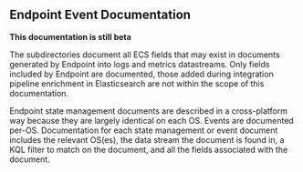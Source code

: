 ## Endpoint Event Documentation

**This documentation is still beta**

The subdirectories document all ECS fields that may exist in documents generated by Endpoint into
logs and metrics datastreams. Only fields included by Endpoint are documented, those added during
integration pipeline enrichment in Elasticsearch are not within the scope of this documentation.

Endpoint state management documents are described in a cross-platform way because they are largely
identical on each OS. Events are documented per-OS. Documentation for each state management or event
document includes the relevant OS(es), the data stream the document is found in, a KQL filter to
match on the document, and all the fields associated with the document.
